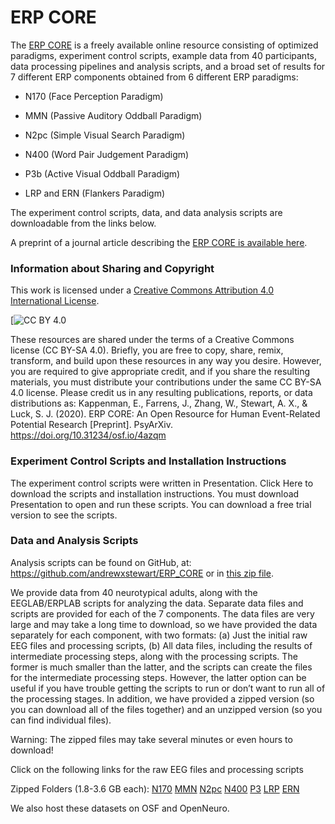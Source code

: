 # ERP CORE
The [ERP CORE](https://erpinfo.org/erp-core) is a freely available online resource consisting of optimized paradigms, experiment control scripts, example data from 40 participants, data processing pipelines and analysis scripts, and a broad set of results for 7 different ERP components obtained from 6 different ERP paradigms:

* N170 (Face Perception Paradigm)

* MMN (Passive Auditory Oddball Paradigm)

* N2pc (Simple Visual Search Paradigm)

* N400 (Word Pair Judgement Paradigm)

* P3b (Active Visual Oddball Paradigm)

* LRP and ERN (Flankers Paradigm)

The experiment control scripts, data, and data analysis scripts are downloadable from the links below. 

A preprint of a journal article describing the [ERP CORE is available here](https://doi.org/10.31234/osf.io/4azqm).



### Information about Sharing and Copyright

This work is licensed under a
[Creative Commons Attribution 4.0 International License][cc-by].

[![CC BY 4.0](https://user-images.githubusercontent.com/5137405/88381897-364e2e00-cd5c-11ea-863b-32313b82d674.png)

[cc-by]: http://creativecommons.org/licenses/by/4.0/

These resources are shared under the terms of a Creative Commons license (CC BY-SA 4.0). Briefly, you are free to copy, share, remix, transform, and build upon these resources in any way you desire. However, you are required to give appropriate credit, and if you share the resulting materials, you must distribute your contributions under the same CC BY-SA 4.0 license. Please credit us in any resulting publications, reports, or data distributions as: Kappenman, E., Farrens, J., Zhang, W., Stewart, A. X., & Luck, S. J. (2020). ERP CORE: An Open Resource for Human Event-Related Potential Research [Preprint]. PsyArXiv. https://doi.org/10.31234/osf.io/4azqm

### Experiment Control Scripts and Installation Instructions
The experiment control scripts were written in Presentation. Click Here to download the scripts and installation instructions. You must download Presentation to open and run these scripts. You can download a free trial version to see the scripts.

### Data and Analysis Scripts
Analysis scripts can be found on GitHub, at: https://github.com/andrewxstewart/ERP_CORE or in [this zip file](https://github.com/andrewxstewart/ERP_CORE/archive/master.zip).

We provide data from 40 neurotypical adults, along with the EEGLAB/ERPLAB scripts for analyzing the data. Separate data files and scripts are provided for each of the 7 components. The data files are very large and may take a long time to download, so we have provided the data separately for each component, with two formats: (a) Just the initial raw EEG files and processing scripts, (b) All data files, including the results of intermediate processing steps, along with the processing scripts. The former is much smaller than the latter, and the scripts can create the files for the intermediate processing steps. However, the latter option can be useful if you have trouble getting the scripts to run or don’t want to run all of the processing stages. In addition, we have provided a zipped version (so you can download all of the files together) and an unzipped version (so you can find individual files).

Warning: The zipped files may take several minutes or even hours to download!

Click on the following links for the raw EEG files and processing scripts

Zipped Folders (1.8-3.6 GB each):  [N170](https://drive.google.com/open?id=1CIw8tlnRUNURYdEBhTEvhtBycyKfGuvV)  [MMN](https://drive.google.com/open?id=18ZeEYC7mfUclgQjcAbHhaNuI-v4acAmi)  [N2pc](https://drive.google.com/open?id=1XwzMi0OT1uO_reeVnOLMg_dMaiRvQnlv)  [N400](https://drive.google.com/open?id=1h7VE4IRWGRid9iPA8_gz37c17w62O-VI) [P3](https://drive.google.com/open?id=18bgQ0wx90zTxnDFUNVxA6u2GNyLgnWMA)  [LRP](https://drive.google.com/open?id=1FRu2rqVffN8ROV7ngs8muWEEzERTqEoV)  [ERN](https://drive.google.com/open?id=11CAMZtEHX7yfVv5J1koxvLSpgWoD9mz9)

We also host these datasets on OSF and OpenNeuro.
